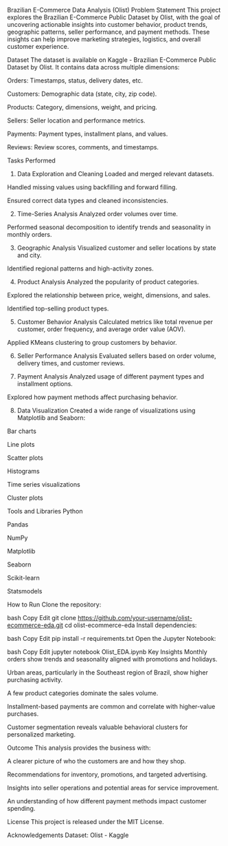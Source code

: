 
Brazilian E-Commerce Data Analysis (Olist)
Problem Statement
This project explores the Brazilian E-Commerce Public Dataset by Olist, with the goal of uncovering actionable insights into customer behavior, product trends, geographic patterns, seller performance, and payment methods. These insights can help improve marketing strategies, logistics, and overall customer experience.

Dataset
The dataset is available on Kaggle - Brazilian E-Commerce Public Dataset by Olist. It contains data across multiple dimensions:

Orders: Timestamps, status, delivery dates, etc.

Customers: Demographic data (state, city, zip code).

Products: Category, dimensions, weight, and pricing.

Sellers: Seller location and performance metrics.

Payments: Payment types, installment plans, and values.

Reviews: Review scores, comments, and timestamps.

Tasks Performed
1. Data Exploration and Cleaning
Loaded and merged relevant datasets.

Handled missing values using backfilling and forward filling.

Ensured correct data types and cleaned inconsistencies.

2. Time-Series Analysis
Analyzed order volumes over time.

Performed seasonal decomposition to identify trends and seasonality in monthly orders.

3. Geographic Analysis
Visualized customer and seller locations by state and city.

Identified regional patterns and high-activity zones.

4. Product Analysis
Analyzed the popularity of product categories.

Explored the relationship between price, weight, dimensions, and sales.

Identified top-selling product types.

5. Customer Behavior Analysis
Calculated metrics like total revenue per customer, order frequency, and average order value (AOV).

Applied KMeans clustering to group customers by behavior.

6. Seller Performance Analysis
Evaluated sellers based on order volume, delivery times, and customer reviews.

7. Payment Analysis
Analyzed usage of different payment types and installment options.

Explored how payment methods affect purchasing behavior.

8. Data Visualization
Created a wide range of visualizations using Matplotlib and Seaborn:

Bar charts

Line plots

Scatter plots

Histograms

Time series visualizations

Cluster plots

Tools and Libraries
Python

Pandas

NumPy

Matplotlib

Seaborn

Scikit-learn

Statsmodels

How to Run
Clone the repository:

bash
Copy
Edit
git clone https://github.com/your-username/olist-ecommerce-eda.git
cd olist-ecommerce-eda
Install dependencies:

bash
Copy
Edit
pip install -r requirements.txt
Open the Jupyter Notebook:

bash
Copy
Edit
jupyter notebook Olist_EDA.ipynb
Key Insights
Monthly orders show trends and seasonality aligned with promotions and holidays.

Urban areas, particularly in the Southeast region of Brazil, show higher purchasing activity.

A few product categories dominate the sales volume.

Installment-based payments are common and correlate with higher-value purchases.

Customer segmentation reveals valuable behavioral clusters for personalized marketing.

Outcome
This analysis provides the business with:

A clearer picture of who the customers are and how they shop.

Recommendations for inventory, promotions, and targeted advertising.

Insights into seller operations and potential areas for service improvement.

An understanding of how different payment methods impact customer spending.

License
This project is released under the MIT License.

Acknowledgements
Dataset: Olist - Kaggle
